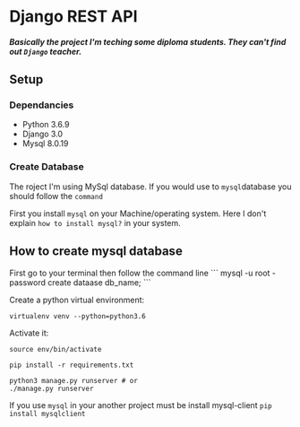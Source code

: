 # Django REST API
##### Basically the project I'm teching some diploma students. They can't find out `Django` teacher.
## Setup

### Dependancies

- Python 3.6.9 
- Django 3.0
- Mysql 8.0.19


### Create Database
The roject I'm using MySql database. If you would use to `mysql`database you should follow the `command` 

First you install `mysql` on your Machine/operating system. Here I don't explain `how to install mysql?` in your system.

<h2>How to create mysql database</h2>
First go to your terminal then follow the command line
```
mysql -u root -password
create dataase db_name;
```

Create a python virtual environment:

```bash/zsh
virtualenv venv --python=python3.6
```

Activate it:

```bash/zsh
source env/bin/activate
```

```
pip install -r requirements.txt

python3 manage.py runserver # or
./manage.py runserver
```

If you use `mysql` in your another project must be install mysql-client
`pip install mysqlclient`

